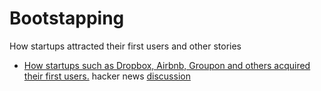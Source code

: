 # Bootstapping
How startups attracted their first users and other stories

* [How startups such as Dropbox, Airbnb, Groupon and others acquired their first users.](https://www.reddit.com/r/Entrepreneur/comments/2clqa3/how_startups_such_as_dropbox_airbnb_groupon_and/) hacker news [discussion](https://news.ycombinator.com/item?id=14731263)

